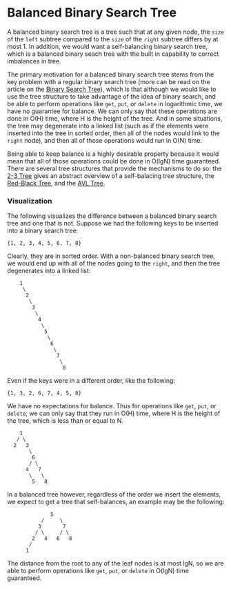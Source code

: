 # Balanced Binary Search Tree

A balanced binary search tree is a tree such that at any given node, the `size` 
of the `left` subtree compared to the `size` of the `right` subtree differs by 
at most 1. In addition, we would want a self-balancing binary search tree,
which is a balanced binary seach tree with the built in capability to correct
imbalances in tree.

The primary motivation for a balanced binary search tree stems from the key 
problem with a regular binary search tree (more can be read on the article on 
the [Binary Search Tree](/categories/data-structures/trees/binary-search-tree)),
which is that although we would like to use the tree structure to take advantage
of the idea of binary search, and be able to perform operations like `get`, 
`put`, or `delete` in logarithmic time, we have no guarantee for balance. We 
can only say that these operations are done in O(H) time, where H is the height
of the tree. And in some situations, the tree may degenerate into a linked list
(such as if the elements were inserted into the tree in sorted order, then all
of the nodes would link to the `right` node), and then all of those operations
would run in O(N) time.

Being able to keep balance is a highly desirable property because it would mean
that all of those operations could be done in O(lgN) time guaranteed. There are
several tree structures that provide the mechanisms to do so: the 
[2-3 Tree](/categories/data-structures/trees/2-3-tree) gives an abstract 
overview of a self-balacing tree structure, the [Red-Black Tree](/categories/data-structures/trees/red-black-tree),
and the [AVL Tree](/categories/data-structures/trees/avl-tree).

### Visualization

The following visualizes the difference between a balanced binary search tree
and one that is not. Suppose we had the following keys to be inserted into a 
binary search tree:

```
{1, 2, 3, 4, 5, 6, 7, 8}
```

Clearly, they are in sorted order. With a non-balanced binary search tree, we 
would end up with all of the nodes going to the `right`, and then the tree
degenerates into a linked list:

```
    1
     \
      2
       \
        3
         \
          4
           \
            5
             \
              6
               \ 
                7
                 \
                  8
```

Even if the keys were in a different order, like the following:

```
{1, 3, 2, 6, 7, 4, 5, 8}
```

We have no expectations for balance. Thus for operations like `get`, `put`, or
`delete`, we can only say that they run in O(H) time, where H is the height of
the tree, which is less than or equal to N.

```
    1
   / \
  2   3
       \
        6
       / \ 
      4   7
       \   \
        5   8
```

In a balanced tree however, regardless of the order we insert the elements, we
expect to get a tree that self-balances, an example may be the following:

```
              5
           /     \
          3       7
         / \     / \   
        2   4   6   8
       /
      1
```

The distance from the root to any of the leaf nodes is at most lgN, so we are
able to perform operations like `get`, `put`, or `delete` in O(lgN) time 
guaranteed.
